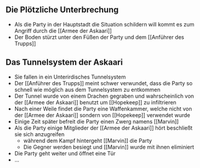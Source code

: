 ## Die Plötzliche Unterbrechung
+ Als die Party in der Hauptstadt die Situation schildern will kommt es zum Angriff durch die [[Armee der Askaari]] 
+ Der Boden stürzt unter den Füßen der Party und dem [[Anführer des Trupps]] 
## Das Tunnelsystem der Askaari
+ Sie fallen in ein Unterirdisches Tunnelsystem
+ Der [[Anführer des Trupps]] meint schwer verwundet, dass die Party so schnell wie möglich aus dem Tunnelsystem zu entkommen
+ Der Tunnel wurde von einem Drachen gegraben und wahrscheinlich von der [[Armee der Askaari]] benutzt um [[Hopekeep]]  zu infiltrieren
+ Nach einer Weile findet die Party eine Waffenkammer, welche nicht von der [[Armee der Askaari]] sondern von [[Hopekeep]] verwendet wurde
+ Einige Zeit später befreit die Party einen Zwerg namens [[Marvin]] 
+ Als die Party einige Mitglieder der [[Armee der Askaari]] hört beschließt sie sich anzugreifen
	+ während dem Kampf hintergeht [[Marvin]] die Party 
	+ Die Gegner werden besiegt und [[Marvin]] wurde mit ihnen eliminiert
+ Die Party geht weiter und öffnet eine Tür
+ ...